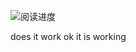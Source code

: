 
![阅读进度](http://q14f5e3g9.bkt.clouddn.com/Beyond%20Feelings/Chapter%204/_image/2019-12-04/2019-12-04-20-52-43.png)

does it work ok it is working 

